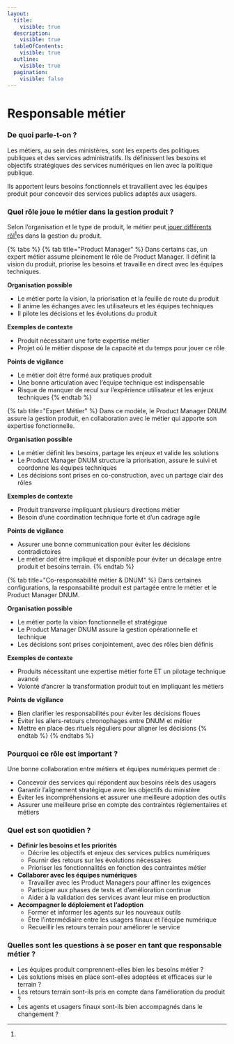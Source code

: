 ```yaml
---
layout:
  title:
    visible: true
  description:
    visible: true
  tableOfContents:
    visible: true
  outline:
    visible: true
  pagination:
    visible: false
---
```


# Responsable métier

### De quoi parle-t-on ?

Les métiers, au sein des ministères, sont les experts des politiques publiques et des services administratifs. Ils définissent les besoins et objectifs stratégiques des services numériques en lien avec la politique publique.

Ils apportent leurs besoins fonctionnels et travaillent avec les équipes produit pour concevoir des services publics adaptés aux usagers.

### Quel rôle joue le métier dans la gestion produit ?

Selon l’organisation et le type de produit, le métier peut[ jouer différents rôl](#user-content-fn-1)[^1]es dans la gestion du produit.

{% tabs %}
{% tab title="Product Manager" %}
Dans certains cas, un expert métier assume pleinement le rôle de Product Manager. Il définit la vision du produit, priorise les besoins et travaille en direct avec les équipes techniques.

**Organisation possible**

* Le métier porte la vision, la priorisation et la feuille de route du produit
* Il anime les échanges avec les utilisateurs et les équipes techniques
* Il pilote les décisions et les évolutions du produit

**Exemples de contexte**

* Produit nécessitant une forte expertise métier
* Projet où le métier dispose de la capacité et du temps pour jouer ce rôle

**Points de vigilance**

* Le métier doit être formé aux pratiques produit
* Une bonne articulation avec l’équipe technique est indispensable
* Risque de manquer de recul sur l’expérience utilisateur et les enjeux techniques
{% endtab %}

{% tab title="Expert Métier" %}
Dans ce modèle, le Product Manager DNUM assure la gestion produit, en collaboration avec le métier qui apporte son expertise fonctionnelle.

**Organisation possible**

* Le métier définit les besoins, partage les enjeux et valide les solutions
* Le Product Manager DNUM structure la priorisation, assure le suivi et coordonne les équipes techniques
* Les décisions sont prises en co-construction, avec un partage clair des rôles

**Exemples de contexte**

* Produit transverse impliquant plusieurs directions métier
* Besoin d’une coordination technique forte et d’un cadrage agile

**Points de vigilance**

* Assurer une bonne communication pour éviter les décisions contradictoires
* Le métier doit être impliqué et disponible pour éviter un décalage entre produit et besoins terrain.
{% endtab %}

{% tab title="Co-responsabilité métier & DNUM" %}
Dans certaines configurations, la responsabilité produit est partagée entre le métier et le Product Manager DNUM.

**Organisation possible**

* Le métier porte la vision fonctionnelle et stratégique
* Le Product Manager DNUM assure la gestion opérationnelle et technique
* Les décisions sont prises conjointement, avec des rôles bien définis

**Exemples de contexte**

* Produits nécessitant une expertise métier forte ET un pilotage technique avancé
* Volonté d’ancrer la transformation produit tout en impliquant les métiers

**Points de vigilance**

* Bien clarifier les responsabilités pour éviter les décisions floues
* Éviter les allers-retours chronophages entre DNUM et métier
* Mettre en place des rituels réguliers pour aligner les décisions
{% endtab %}
{% endtabs %}

### Pourquoi ce rôle est important ?

Une bonne collaboration entre métiers et équipes numériques permet de :

* Concevoir des services qui répondent aux besoins réels des usagers
* Garantir l’alignement stratégique avec les objectifs du ministère
* Éviter les incompréhensions et assurer une meilleure adoption des outils
* Assurer une meilleure prise en compte des contraintes réglementaires et métiers

### Quel est son quotidien ?

* **Définir les besoins et les priorités**
  * Décrire les objectifs et enjeux des services publics numériques
  * Fournir des retours sur les évolutions nécessaires
  * Prioriser les fonctionnalités en fonction des contraintes métier
* **Collaborer avec les équipes numériques**
  * Travailler avec les Product Managers pour affiner les exigences
  * Participer aux phases de tests et d’amélioration continue
  * Aider à la validation des services avant leur mise en production
* **Accompagner le déploiement et l’adoption**
  * Former et informer les agents sur les nouveaux outils
  * Être l’intermédiaire entre les usagers finaux et l’équipe numérique
  * Recueillir les retours terrain pour améliorer le service

### Quelles sont les questions à se poser en tant que responsable métier ?

* Les équipes produit comprennent-elles bien les besoins métier ?
* Les solutions mises en place sont-elles adoptées et efficaces sur le terrain ?
* Les retours terrain sont-ils pris en compte dans l’amélioration du produit ?
* Les agents et usagers finaux sont-ils bien accompagnés dans le changement ?

[^1]: 
